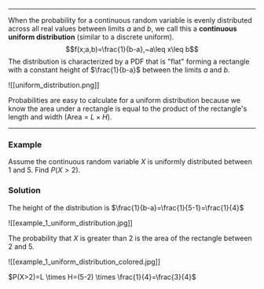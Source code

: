 - - -
When the probability for a continuous random variable is evenly distributed across all real values between limits $a$ and $b$, we call this a **continuous uniform distribution** (similar to a discrete uniform).
$$f(x;a,b)=\frac{1}{b-a},~a\leq x\leq b$$
The distribution is characterized by a PDF that is "flat" forming a rectangle with a constant height of $\frac{1}{b-a}$ between the limits $a$ and $b$.

![[uniform_distribution.png]]

Probabilities are easy to calculate for a uniform distribution because we know the area under a rectangle is equal to the product of the rectangle's length and width (Area = $L \times H$).

- - -
### Example
Assume the continuous random variable $X$ is uniformly distributed between 1 and 5. Find $P(X>2)$.

### Solution
The height of the distribution is $\frac{1}{b-a}=\frac{1}{5-1}=\frac{1}{4}$

![[example_1_uniform_distribution.jpg]]

The probability that $X$ is greater than 2 is the area of the rectangle between 2 and 5.

![[example_1_uniform_distribution_colored.jpg]]

$P(X>2)=L \times H=(5-2) \times \frac{1}{4}=\frac{3}{4}$

